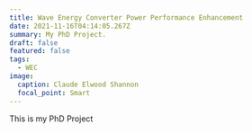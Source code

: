 ```yaml
---
title: Wave Energy Converter Power Performance Enhancement
date: 2021-11-16T04:14:05.267Z
summary: My PhD Project.
draft: false
featured: false
tags:
  - WEC
image:
  caption: Claude Elwood Shannon
  focal_point: Smart
---
```


This is my PhD Project